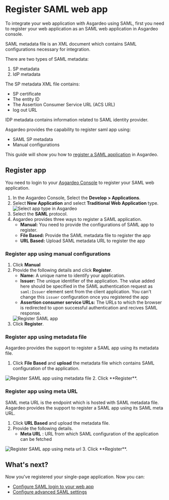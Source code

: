 # Register SAML web app
To integrate your web application with Asgardeo using SAML, first you need to register your web application as an SAML web application in Asgardeo console.  

SAML metadata  file is an XML document which contains SAML configurations necessary for integration. 

There are two types of SAML metadata:
1. SP metadata
2. IdP metadata

The SP metadata XML file contains:
- SP certificate
- The entity ID
- The Assertion Consumer Service URL (ACS URL)
- log out URL

IDP metadata contains information related to SAML identity provider.

Asgardeo provides the capability to register saml app using:
 - SAML SP metadata
 - Manual configurations

This guide will show you how to [register a SAML application](#register-app) in Asgardeo. 

## Register app
You need to login to your [Asgardeo Console](https://console.asgardeo.io/login) to register your SAML web application.
1. In the Asgardeo Console, Select the **Develop > Applications**.
2. Select **New Application** and select **Traditional Web Application** type.
    <img :src="$withBase('/assets/img/guides/applications/select-app-type.png')" alt="Select app type in Asgardeo">
3. Select the **SAML** protocol.
4. Asgardeo provides three ways to register a SAML application.
    - **Manual:** You need to provide the configurations of SAML app to register.
    - **File Based:** Provide the SAML metadata file to register the app
    - **URL Based:** Upload SAML metadata URL to register the app       

### Register app using manual configurations
1. Click **Manual**
2. Provide the following details and click **Register**. 
   - **Name:** A unique name to identify your application.
   - **Issuer:** The unique identifier of the application. The value added here should be specified in the SAML authentication request as `saml:Issuer` element sent from the client application. You can't change this `issuer` configuration once you registered the app
   - **Assertion consumer service URLs:** The URLs to which the browser is redirected to upon successful authentication and recives SAML response.
    <img :src="$withBase('/assets/img/guides/applications/saml-app/register-saml-app.png')" alt="Register SAML app"> 
3. Click **Register**.

### Register app using metadata file
Asgardeo provides the support to register a SAML app using its metadata file. 
1. Click **File Based** and **upload** the metadata file which contains SAML configuration of the application.
 <img :src="$withBase('/assets/img/guides/applications/saml-app/register-saml-app-using-metadata-file.png')" alt="Register SAML app using metadata file"> 
2. Click **Register**.

### Register app using meta URL
SAML meta URL is the endpoint which is hosted with SAML metadata file. Asgardeo provides the support to register a SAML app using its SAML meta URL. 
1. Click **URL Based** and upload the metadata file.
2. Provide the following details.
    - **Meta URL** : URL from which SAML configuration of the application can be fetched
  <img :src="$withBase('/assets/img/guides/applications/saml-app/register-saml-app-using-meta-url.png')" alt="Register SAML app using meta url"> 
3. Click **Register**.

## What's next?
Now you've registered your single-page application. Now you can:
- <a href = "/guides/applications/web-app/saml/configure-login/">Configure SAML login to your web app</a>
- <a href="/guides/applications/web-app/saml/saml-settings">Configure advanced SAML settings</a>
